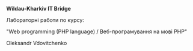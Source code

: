 **Wildau-Kharkiv IT Bridge**


Лабораторні работи по курсу:

"Web programming (PHP language) / Веб-програмування на мові PHP"

Oleksandr Vdovitchenko